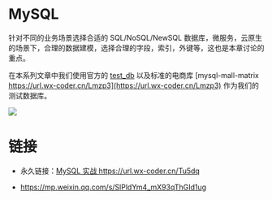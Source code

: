 # MySQL

针对不同的业务场景选择合适的 SQL/NoSQL/NewSQL 数据库，微服务，云原生的场景下，合理的数据建模，选择合理的字段，索引，外键等，这也是本章讨论的重点。

在本系列文章中我们使用官方的 [test_db](https://github.com/datacharmer/test_db) 以及标准的电商库 [mysql-mall-matrix https://url.wx-coder.cn/Lmzp3](https://url.wx-coder.cn/Lmzp3)
作为我们的测试数据库。

![](https://i.postimg.cc/2yV9q7h1/image.png)

# 链接

- 永久链接：[MySQL 实战 https://url.wx-coder.cn/Tu5dq ](https://url.wx-coder.cn/Tu5dq)

- https://mp.weixin.qq.com/s/SlPldYm4_mX93qThGId1ug
